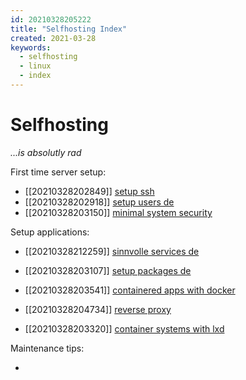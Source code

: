 ```yaml
---
id: 20210328205222
title: "Selfhosting Index"
created: 2021-03-28
keywords:
  - selfhosting
  - linux
  - index
---
```


# Selfhosting

_...is absolutly rad_

First time server setup:

- [[20210328202849]] [setup ssh](./setup-ssh.md)
- [[20210328202918]] [setup users de](./setup-users-de.md)
- [[20210328203150]] [minimal system security](./system-security.md)

Setup applications:

- [[20210328212259]] [sinnvolle services de](./applications/sinnvolle-services-de.md)
- [[20210328203107]] [setup packages de](./applications/setup-packages-de.md)
- [[20210328203541]] [containered apps with docker](./applications/container-apps-docker.md)
- [[20210328204734]] [reverse proxy](./applications/reverse-proxy.md)

- [[20210328203320]] [container systems with lxd](./container-system-lxd.md)

Maintenance tips:

- [](./random-tips.md)
